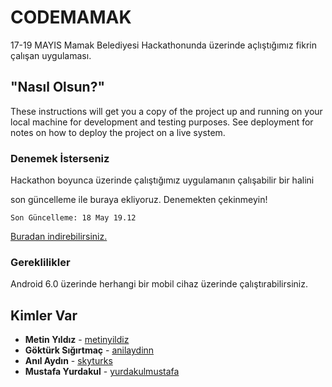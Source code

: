 # CODEMAMAK

17-19 MAYIS Mamak Belediyesi Hackathonunda üzerinde açlıştığımız fikrin çalışan uygulaması.

## "Nasıl Olsun?"

These instructions will get you a copy of the project up and running on your local machine for development and testing purposes. See deployment for notes on how to deploy the project on a live system.


### Denemek İsterseniz

Hackathon boyunca üzerinde çalıştığımız uygulamanın çalışabilir bir halini

son güncelleme ile buraya ekliyoruz. Denemekten çekinmeyin!

```
Son Güncelleme: 18 May 19.12 
```
[Buradan indirebilirsiniz.](https://we.tl/t-C2CSfQkHXU)

### Gereklilikler

Android 6.0 üzerinde herhangi bir mobil cihaz üzerinde çalıştırabilirsiniz.


## Kimler Var
* **Metin Yıldız** - [metinyildiz](https://twitter.com/einmetin)
* **Göktürk Sığırtmaç** - [anilaydinn](https://github.com/https://github.com/anilaydinn)
* **Anıl Aydın** - [skyturks](https://github.com/skyturks)
* **Mustafa Yurdakul** - [yurdakulmustafa](https://github.com/yurdaklmustafa)




